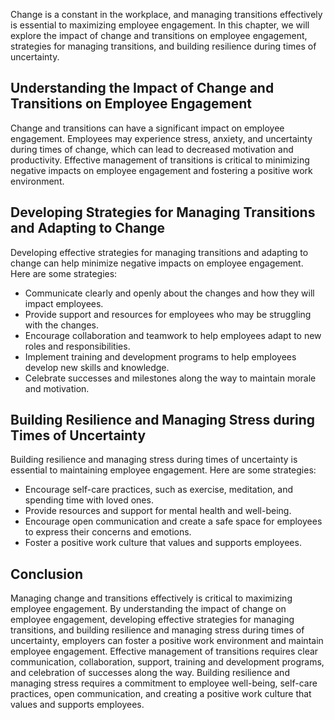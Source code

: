 
Change is a constant in the workplace, and managing transitions effectively is essential to maximizing employee engagement. In this chapter, we will explore the impact of change and transitions on employee engagement, strategies for managing transitions, and building resilience during times of uncertainty.

Understanding the Impact of Change and Transitions on Employee Engagement
-------------------------------------------------------------------------

Change and transitions can have a significant impact on employee engagement. Employees may experience stress, anxiety, and uncertainty during times of change, which can lead to decreased motivation and productivity. Effective management of transitions is critical to minimizing negative impacts on employee engagement and fostering a positive work environment.

Developing Strategies for Managing Transitions and Adapting to Change
---------------------------------------------------------------------

Developing effective strategies for managing transitions and adapting to change can help minimize negative impacts on employee engagement. Here are some strategies:

* Communicate clearly and openly about the changes and how they will impact employees.
* Provide support and resources for employees who may be struggling with the changes.
* Encourage collaboration and teamwork to help employees adapt to new roles and responsibilities.
* Implement training and development programs to help employees develop new skills and knowledge.
* Celebrate successes and milestones along the way to maintain morale and motivation.

Building Resilience and Managing Stress during Times of Uncertainty
-------------------------------------------------------------------

Building resilience and managing stress during times of uncertainty is essential to maintaining employee engagement. Here are some strategies:

* Encourage self-care practices, such as exercise, meditation, and spending time with loved ones.
* Provide resources and support for mental health and well-being.
* Encourage open communication and create a safe space for employees to express their concerns and emotions.
* Foster a positive work culture that values and supports employees.

Conclusion
----------

Managing change and transitions effectively is critical to maximizing employee engagement. By understanding the impact of change on employee engagement, developing effective strategies for managing transitions, and building resilience and managing stress during times of uncertainty, employers can foster a positive work environment and maintain employee engagement. Effective management of transitions requires clear communication, collaboration, support, training and development programs, and celebration of successes along the way. Building resilience and managing stress requires a commitment to employee well-being, self-care practices, open communication, and creating a positive work culture that values and supports employees.

